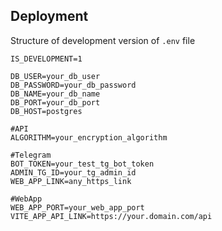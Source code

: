 ## Deployment

Structure of development version of `.env` file

```
IS_DEVELOPMENT=1

DB_USER=your_db_user
DB_PASSWORD=your_db_password
DB_NAME=your_db_name
DB_PORT=your_db_port
DB_HOST=postgres

#API
ALGORITHM=your_encryption_algorithm

#Telegram
BOT_TOKEN=your_test_tg_bot_token
ADMIN_TG_ID=your_tg_admin_id
WEB_APP_LINK=any_https_link

#WebApp
WEB_APP_PORT=your_web_app_port
VITE_APP_API_LINK=https://your.domain.com/api
```
